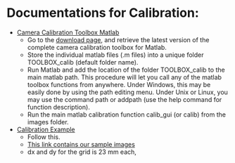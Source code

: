 # Documentations for Calibration:
- [Camera Calibration Toolbox Matlab](http://www.vision.caltech.edu/bouguetj/calib_doc/)
    - Go to the [download page](http://www.vision.caltech.edu/bouguetj/calib_doc/download/index.html), and retrieve the latest version of the complete camera calibration toolbox for Matlab.
    - Store the individual matlab files (.m files) into a unique folder TOOLBOX_calib (default folder name).
    - Run Matlab and add the location of the folder TOOLBOX_calib to the main matlab path. This procedure will let you call any of the matlab toolbox functions from anywhere. Under Windows, this may be easily done by using the path editing menu. Under Unix or Linux, you may use the command path or addpath (use the help command for function description).
    - Run the main matlab calibration function calib_gui (or calib) from the images folder.   
 - [Calibration Example](http://www.vision.caltech.edu/bouguetj/calib_doc/htmls/example.html)
    - Follow this.
    - [This link contains our sample images](backup_images_calibration/calib_images_jpg)
    - dx and dy for the grid is 23 mm each,
